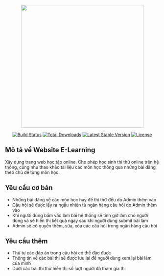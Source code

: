 <p align="center"><a href="https://laravel.com" target="_blank"><img src="https://raw.githubusercontent.com/laravel/art/master/logo-lockup/5%20SVG/2%20CMYK/1%20Full%20Color/laravel-logolockup-cmyk-red.svg" width="400"></a></p>

<p align="center">
<a href="https://travis-ci.org/laravel/framework"><img src="https://travis-ci.org/laravel/framework.svg" alt="Build Status"></a>
<a href="https://packagist.org/packages/laravel/framework"><img src="https://poser.pugx.org/laravel/framework/d/total.svg" alt="Total Downloads"></a>
<a href="https://packagist.org/packages/laravel/framework"><img src="https://poser.pugx.org/laravel/framework/v/stable.svg" alt="Latest Stable Version"></a>
<a href="https://packagist.org/packages/laravel/framework"><img src="https://poser.pugx.org/laravel/framework/license.svg" alt="License"></a>
</p>

## Mô tả về Website E-Learning

Xây dựng trang web học tập online. Cho phép học sinh thi thử online trên hệ thống, cũng như thao khảo tài liệu các môn học thông qua những bài đăng theo chủ đề từng môn học.

## Yêu cầu cơ bản

- Những bài đăng về các môn học hay đề thi thử đều do Admin thêm vào
- Câu hỏi sẽ được lấy ra ngẫu nhiên từ ngân hàng câu hỏi do Admin thêm vào
- Khi người dùng bấm vào làm bài hệ thống sẽ tính giờ làm cho người dùng và sẽ hiển thị kết quả ngay sau khi người dùng submit bài làm
- Admin sẽ có quyền thêm, sửa, xóa các câu hỏi trong ngân hàng câu hỏi

## Yêu cầu thêm

- Thứ tự các đáp án trong câu hỏi có thể đảo được
- Thông tin về các bài thi sẽ được lưu lại để người dùng xem lại bài làm của mình
- Dưới các bài thi thử hiển thị số lượt người đã tham gia thi
